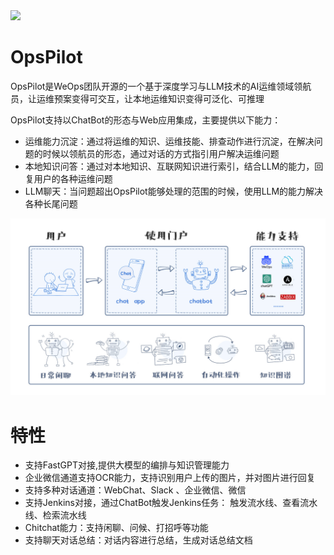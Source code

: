 <img src="https://wedoc.canway.net/imgs/img/嘉为蓝鲸.jpg" >

# OpsPilot

OpsPilot是WeOps团队开源的一个基于深度学习与LLM技术的AI运维领域领航员，让运维预案变得可交互，让本地运维知识变得可泛化、可推理

OpsPilot支持以ChatBot的形态与Web应用集成，主要提供以下能力：

* 运维能力沉淀：通过将运维的知识、运维技能、排查动作进行沉淀，在解决问题的时候以领航员的形态，通过对话的方式指引用户解决运维问题
* 本地知识问答：通过对本地知识、互联网知识进行索引，结合LLM的能力，回复用户的各种运维问题
* LLM聊天：当问题超出OpsPilot能够处理的范围的时候，使用LLM的能力解决各种长尾问题

<img src="./docs/images/chatbot.png" >

# 特性

* 支持FastGPT对接,提供大模型的编排与知识管理能力
* 企业微信通道支持OCR能力，支持识别用户上传的图片，并对图片进行回复
* 支持多种对话通道：WebChat、Slack 、企业微信、微信
* 支持Jenkins对接，通过ChatBot触发Jenkins任务： 触发流水线、查看流水线、检索流水线
* Chitchat能力：支持闲聊、问候、打招呼等功能
* 支持聊天对话总结：对话内容进行总结，生成对话总结文档
